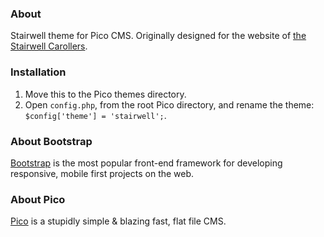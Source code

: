 ### About

Stairwell theme for Pico CMS. Originally designed for the website of [the Stairwell Carollers](http://stairwellcarollers.com).

### Installation

1. Move this to the Pico themes directory.
2. Open `config.php`, from the root Pico directory, and rename the theme: `$config['theme'] = 'stairwell';`.

### About Bootstrap

[Bootstrap](http://getbootstrap.com/) is the most popular front-end framework for developing responsive, mobile first projects on the web.

### About Pico

[Pico](http://picocms.org/) is a stupidly simple & blazing fast, flat file CMS.

